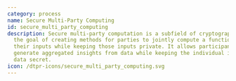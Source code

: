 ```yaml
---
category: process
name: Secure Multi-Party Computing
id: secure_multi_party_computing
description: Secure multi-party computation is a subfield of cryptography with
  the goal of creating methods for parties to jointly compute a function over
  their inputs while keeping those inputs private. It allows participants to
  generate aggregated insights from data while keeping the individual items of
  data secret.
icon: /dtpr-icons/secure_multi_party_computing.svg
---
```

